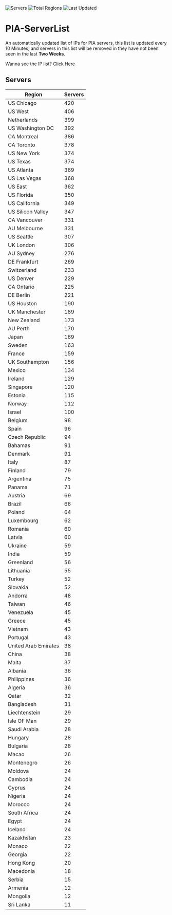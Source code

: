 ![Servers](https://img.shields.io/badge/Servers-12,672-darkgreen)
![Total Regions](https://img.shields.io/badge/Total_Regions-97-darkgreen)
![Last Updated](https://img.shields.io/badge/Last_Updated-December_16_2024_11:31_EST-darkgreen)

# PIA-ServerList
An automatically updated list of IPs for PIA servers, this list is updated every 10 Minutes, and servers in this list will be removed in they have not been seen in the last **Two Weeks**.

Wanna see the IP list? [Click Here](./servers.json)

## Servers
| Region               | Servers |
|----------------------|---------|
| US Chicago | 420 |
| US West | 406 |
| Netherlands | 399 |
| US Washington DC | 392 |
| CA Montreal | 386 |
| CA Toronto | 378 |
| US New York | 374 |
| US Texas | 374 |
| US Atlanta | 369 |
| US Las Vegas | 368 |
| US East | 362 |
| US Florida | 350 |
| US California | 349 |
| US Silicon Valley | 347 |
| CA Vancouver | 331 |
| AU Melbourne | 331 |
| US Seattle | 307 |
| UK London | 306 |
| AU Sydney | 276 |
| DE Frankfurt | 269 |
| Switzerland | 233 |
| US Denver | 229 |
| CA Ontario | 225 |
| DE Berlin | 221 |
| US Houston | 190 |
| UK Manchester | 189 |
| New Zealand | 173 |
| AU Perth | 170 |
| Japan | 169 |
| Sweden | 163 |
| France | 159 |
| UK Southampton | 156 |
| Mexico | 134 |
| Ireland | 129 |
| Singapore | 120 |
| Estonia | 115 |
| Norway | 112 |
| Israel | 100 |
| Belgium | 98 |
| Spain | 96 |
| Czech Republic | 94 |
| Bahamas | 91 |
| Denmark | 91 |
| Italy | 87 |
| Finland | 79 |
| Argentina | 75 |
| Panama | 71 |
| Austria | 69 |
| Brazil | 66 |
| Poland | 64 |
| Luxembourg | 62 |
| Romania | 60 |
| Latvia | 60 |
| Ukraine | 59 |
| India | 59 |
| Greenland | 56 |
| Lithuania | 55 |
| Turkey | 52 |
| Slovakia | 52 |
| Andorra | 48 |
| Taiwan | 46 |
| Venezuela | 45 |
| Greece | 45 |
| Vietnam | 43 |
| Portugal | 43 |
| United Arab Emirates | 38 |
| China | 38 |
| Malta | 37 |
| Albania | 36 |
| Philippines | 36 |
| Algeria | 36 |
| Qatar | 32 |
| Bangladesh | 31 |
| Liechtenstein | 29 |
| Isle OF Man | 29 |
| Saudi Arabia | 28 |
| Hungary | 28 |
| Bulgaria | 28 |
| Macao | 26 |
| Montenegro | 26 |
| Moldova | 24 |
| Cambodia | 24 |
| Cyprus | 24 |
| Nigeria | 24 |
| Morocco | 24 |
| South Africa | 24 |
| Egypt | 24 |
| Iceland | 24 |
| Kazakhstan | 23 |
| Monaco | 22 |
| Georgia | 22 |
| Hong Kong | 20 |
| Macedonia | 18 |
| Serbia | 15 |
| Armenia | 12 |
| Mongolia | 12 |
| Sri Lanka | 11 |